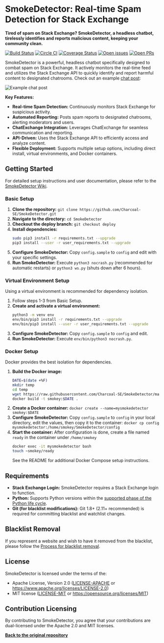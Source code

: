 # SmokeDetector: Real-time Spam Detection for Stack Exchange

**Tired of spam on Stack Exchange? SmokeDetector, a headless chatbot, tirelessly identifies and reports malicious content, keeping your community clean.**

[![Build Status](https://github.com/Charcoal-SE/SmokeDetector/actions/workflows/build.yml/badge.svg?query=branch%3Amaster)](https://github.com/Charcoal-SE/SmokeDetector/actions/workflows/build.yml?query=branch%3Amaster)
[![Circle CI](https://circleci.com/gh/Charcoal-SE/SmokeDetector.svg?style=shield)](https://circleci.com/gh/Charcoal-SE/SmokeDetector)
[![Coverage Status](https://coveralls.io/repos/github/Charcoal-SE/SmokeDetector/badge.svg?branch=master)](https://coveralls.io/github/Charcoal-SE/SmokeDetector?branch=master)
[![Open issues](https://img.shields.io/github/issues/Charcoal-SE/SmokeDetector.svg)](https://github.com/Charcoal-SE/SmokeDetector/issues)
[![Open PRs](https://img.shields.io/github/issues-pr/Charcoal-SE/SmokeDetector.svg)](https://github.com/Charcoal-SE/SmokeDetector/pulls)

SmokeDetector is a powerful, headless chatbot specifically designed to combat spam on Stack Exchange. It actively monitors the real-time feed and utilizes the Stack Exchange API to quickly identify and report harmful content to designated chatrooms. Check out an example [chat post](https://chat.stackexchange.com/transcript/message/43579469):

![Example chat post](https://i.sstatic.net/oLyfb.png)

**Key Features:**

*   **Real-time Spam Detection:** Continuously monitors Stack Exchange for suspicious activity.
*   **Automated Reporting:** Posts spam reports to designated chatrooms, alerting moderators and users.
*   **ChatExchange Integration:** Leverages ChatExchange for seamless communication and reporting.
*   **API-Driven:** Uses the Stack Exchange API to efficiently access and analyze content.
*   **Flexible Deployment:** Supports multiple setup options, including direct install, virtual environments, and Docker containers.

## Getting Started

For detailed setup instructions and user documentation, please refer to the [SmokeDetector Wiki](https://charcoal-se.org/smokey/).

### Basic Setup

1.  **Clone the repository:** `git clone https://github.com/Charcoal-SE/SmokeDetector.git`
2.  **Navigate to the directory:** `cd SmokeDetector`
3.  **Checkout the deploy branch:** `git checkout deploy`
4.  **Install dependencies:**
    ```bash
    sudo pip3 install -r requirements.txt --upgrade
    pip3 install --user -r user_requirements.txt --upgrade
    ```
5.  **Configure SmokeDetector:** Copy `config.sample` to `config` and edit with your specific settings.
6.  **Run SmokeDetector:** Execute `python3 nocrash.py` (recommended for automatic restarts) or `python3 ws.py` (shuts down after 6 hours).

### Virtual Environment Setup

Using a virtual environment is recommended for dependency isolation.

1.  Follow steps 1-3 from Basic Setup.
2.  **Create and activate a virtual environment:**
    ```bash
    python3 -m venv env
    env/bin/pip3 install -r requirements.txt --upgrade
    env/bin/pip3 install --user -r user_requirements.txt --upgrade
    ```
3.  **Configure SmokeDetector:** Copy `config.sample` to `config` and edit.
4.  **Run SmokeDetector:** Execute `env/bin/python3 nocrash.py`.

### Docker Setup

Docker provides the best isolation for dependencies.

1.  **Build the Docker image:**
    ```bash
    DATE=$(date +%F)
    mkdir temp
    cd temp
    wget https://raw.githubusercontent.com/Charcoal-SE/SmokeDetector/master/Dockerfile
    docker build -t smokey:$DATE .
    ```
2.  **Create a Docker container:** `docker create --name=mysmokedetector smokey:$DATE`
3.  **Configure SmokeDetector:** Copy `config.sample` to `config` in your local directory, edit the values, then copy it to the container: `docker cp config mysmokedetector:/home/smokey/SmokeDetector/config`
4.  **Start the container:** After configuration is done, create a file named `ready` in the container under `/home/smokey`
    ```bash
    docker exec -it mysmokedetector bash
    touch ~smokey/ready
    ```
    See the README for additional Docker Compose setup instructions.

## Requirements

*   **Stack Exchange Login:** SmokeDetector requires a Stack Exchange login to function.
*   **Python:** Supports Python versions within the [supported phase of the Python life cycle](https://devguide.python.org/versions/).
*   **Git (for blacklist modifications):** Git 1.8+ (2.11+ recommended) is required for committing blacklist and watchlist changes.

## Blacklist Removal

If you represent a website and wish to have it removed from the blacklist, please follow the [Process for blacklist removal](https://charcoal-se.org/smokey/Process-for-blacklist-removal).

## License

SmokeDetector is licensed under the terms of the:

*   Apache License, Version 2.0 ([LICENSE-APACHE](LICENSE-APACHE) or <https://www.apache.org/licenses/LICENSE-2.0>)
*   MIT license ([LICENSE-MIT](LICENSE-MIT) or <https://opensource.org/licenses/MIT>)

## Contribution Licensing

By contributing to SmokeDetector, you agree that your contributions are dual-licensed under the Apache 2.0 and MIT licenses.

**[Back to the original repository](https://github.com/Charcoal-SE/SmokeDetector)**